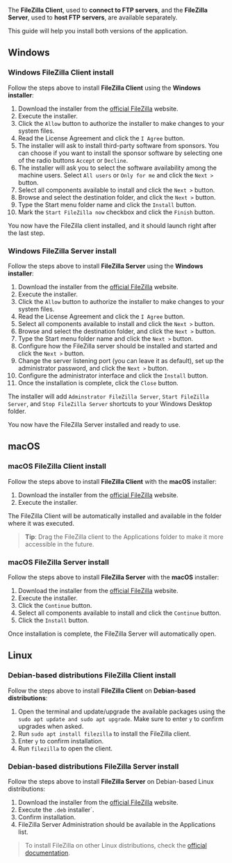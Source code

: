 The **FileZilla Client**, used to **connect to FTP servers**, and the **FileZilla Server**, used to **host FTP servers**, are available separately.

This guide will help you install both versions of the application.

## Windows

### Windows FileZilla Client install

Follow the steps above to install **FileZilla Client** using the **Windows installer**:

1. Download the installer from the [official FileZilla](https://filezilla-project.org/download.php) website.
1. Execute the installer.
1. Click the `Allow` button to authorize the installer to make changes to your system files.
1. Read the License Agreement and click the `I Agree` button.
1. The installer will ask to install third-party software from sponsors. You can choose if you want to install the sponsor software by selecting one of the radio buttons `Accept` or `Decline`.
1. The installer will ask you to select the software availability among the machine users. Select `All users` or `Only for me` and click the `Next >` button.
1. Select all components available to install and click the `Next >` button.
1. Browse and select the destination folder, and click the `Next >` button.
1. Type the Start menu folder name and click the `Install` button.
1. Mark the `Start FileZilla now` checkbox and click the `Finish` button.

You now have the FileZilla client installed, and it should launch right after the last step.

### Windows FileZilla Server install

Follow the steps above to install **FileZilla Server** using the **Windows installer**:

1. Download the installer from the [official FileZilla](https://filezilla-project.org/download.php?type=server) website.
1. Execute the installer.
1. Click the `Allow` button to authorize the installer to make changes to your system files.
1. Read the License Agreement and click the `I Agree` button.
1. Select all components available to install and click the `Next >` button.
1. Browse and select the destination folder, and click the `Next >` button.
1. Type the Start menu folder name and click the `Next >` button.
1. Configure how the FileZilla server should be installed and started and click the `Next >` button.
1. Change the server listening port (you can leave it as default), set up the administrator password, and click the `Next >` button.
1. Configure the administrator interface and click the `Install` button.
1. Once the installation is complete, click the `Close` button.

The installer will add `Adminstrator FileZilla Server`, `Start FileZilla Server`, and `Stop FileZilla Server` shortcuts to your Windows Desktop folder.

You now have the FileZilla Server installed and ready to use.

## macOS

### macOS FileZilla Client install

Follow the steps above to install **FileZilla Client** with the **macOS** installer:

1. Download the installer from the [official FileZilla](https://filezilla-project.org/download.php?type=server) website.
1. Execute the installer.

The FileZilla Client will be automatically installed and available in the folder where it was executed.

> **Tip**: Drag the FileZilla client to the Applications folder to make it more accessible in the future.

### macOS FileZilla Server install

Follow the steps above to install **FileZilla Server** with the **macOS** installer:

1. Download the installer from the [official FileZilla](https://filezilla-project.org/download.php?type=server) website.
1. Execute the installer.
1. Click the `Continue` button.
1. Select all components available to install and click the `Continue` button.
1. Click the `Install` button.

Once installation is complete, the FileZilla Server will automatically open.

## Linux

### Debian-based distributions FileZilla Client install

Follow the steps above to install **FileZilla Client** on **Debian-based distributions**:

1. Open the terminal and update/upgrade the available packages using the `sudo apt update and sudo apt upgrade`. Make sure to enter `y` to confirm upgrades when asked.
1. Run `sudo apt install filezilla` to install the FileZilla client.
1. Enter `y` to confirm installation.
1. Run `filezilla` to open the client.

### Debian-based distributions FileZilla Server install

Follow the steps above to install **FileZilla Server** on Debian-based Linux distributions:

1. Download the installer from the [official FileZilla](https://filezilla-project.org/download.php?type=server) website.
1. Execute the `.deb` installer`.
1. Confirm installation.
1. FileZilla Server Administration should be available in the Applications list.

> To install FileZilla on other Linux distributions, check the [official documentation](https://wiki.filezilla-project.org/Documentation).